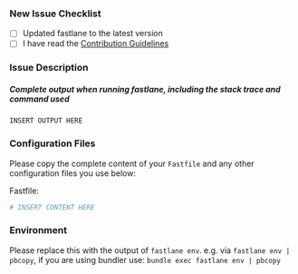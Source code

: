 ### New Issue Checklist

- [ ] Updated fastlane to the latest version
- [ ] I have read the [Contribution Guidelines](https://github.com/fastlane/fastlane/blob/master/CONTRIBUTING.md)

### Issue Description

##### Complete output when running fastlane, including the stack trace and command used

```
INSERT OUTPUT HERE
```

### Configuration Files

Please copy the complete content of your `Fastfile` and any other configuration files you use below:

Fastfile:
```ruby
# INSERT CONTENT HERE
```

### Environment

Please replace this with the output of `fastlane env`.
e.g. via `fastlane env | pbcopy`, if you are using bundler use: `bundle exec fastlane env | pbcopy`